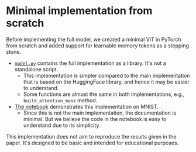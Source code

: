 # Minimal implementation from scratch

Before implementing the full model, we created a minimal ViT in PyTorch from scratch and added support for learnable memory tokens as a stepping stone.

- [`model.py`](./model.py) contains the full implementation as a library. It's not a standalone script.
  - This implementation is simpler compared to the main implementation that is based on the HuggingFace library, and hence it may be easier to understand.
  - Some functions are almost the same in both implementations, e.g., `build_attention_mask` method.
- [The notebook](./502-Project-MNIST.ipynb) demonstrates this implementation on MNIST.
  - Since this is not the main implementation, the documentation is minimal. But we believe the code in the notebook is easy to understand due to its simplicity.

This implementation does not aim to reproduce the results given in the paper. It's designed to be basic and intended for educational purposes.
